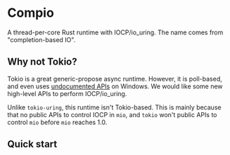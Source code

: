 # Compio

A thread-per-core Rust runtime with IOCP/io_uring.
The name comes from "completion-based IO".

## Why not Tokio?

Tokio is a great generic-propose async runtime.
However, it is poll-based, and even uses [undocumented APIs](https://notgull.github.io/device-afd/) on Windows.
We would like some new high-level APIs to perform IOCP/io_uring.

Unlike `tokio-uring`, this runtime isn't Tokio-based.
This is mainly because that no public APIs to control IOCP in `mio`,
and `tokio` won't public APIs to control `mio` before `mio` reaches 1.0.

## Quick start
